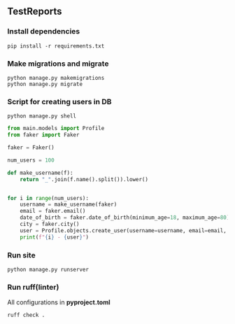## TestReports

### Install dependencies
```shell
pip install -r requirements.txt
```

### Make migrations and migrate

```shell 
python manage.py makemigrations
python manage.py migrate
```

### Script for creating users in DB

```shell
python manage.py shell
```

```python
from main.models import Profile
from faker import Faker

faker = Faker()

num_users = 100

def make_username(f):
    return "_".join(f.name().split()).lower()


for i in range(num_users):
    username = make_username(faker)
    email = faker.email()
    date_of_birth = faker.date_of_birth(minimum_age=18, maximum_age=80)
    city = faker.city()
    user = Profile.objects.create_user(username=username, email=email, date_of_birth=date_of_birth, city=city)
    print(f"{i} - {user}")
```

### Run site
```shell
python manage.py runserver
```

### Run ruff(linter)
All configurations in **pyproject.toml** 
```shell
ruff check .
```
